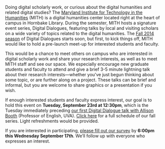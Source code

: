 Doing digital scholarly work, or curious about the digital humanities and related digital studies? The [Maryland Institute for Technology in the Humanities](http://mith.umd.edu/) (MITH) is a digital humanities center located right at the heart of campus in Hornbake Library. During the semester, MITH hosts a signature event series, Digital Dialogues, featuring talks by local and visiting scholars on a wide variety of topics related to the digital humanities. The [Fall 2014 season](http://mith.umd.edu/digital-dialogues/schedule/) of Digital Dialogues starts soon, but first, to kick things off, MITH would like to hold a pre-launch meet-up for interested students and faculty.

This would be a chance to meet others on campus who are interested in digital scholarly work and share your research interests, as well as to meet MITH staff and see our space. We especially encourage new graduate students and faculty to attend and give a brief 3-5 minute lightning talk about their research interests—whether you've just begun thinking about some topic, or are further along on a project. These talks can be brief and informal, but you are welcome to share graphics or a presentation if you wish.

If enough interested students and faculty express interest, our goal is to hold this event on **Tuesday, September 23rd at 12:30pm**, which is the Tuesday immediately preceding [our first Digital Dialogue talk with Allison Booth](http://mith.umd.edu/dialogues/dd_fall-2014-alison-booth/) (Professor of English, UVA). [Click here](http://mith.umd.edu/digital-dialogues/schedule/) for a full schedule of our fall series. Light refreshments would be provided.

If you are interested in participating, [please fill out our survey](https://docs.google.com/forms/d/13AAsMAbFejERgRc5v7Vm9pwXs4qnhfE9evalNPiKfW8/viewform) by **6:00pm this Wednesday September 17th**. We’ll follow up with everyone who expresses an interest.
